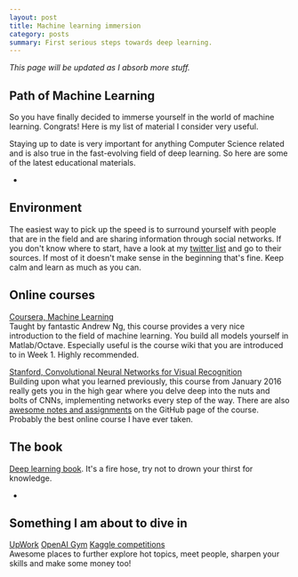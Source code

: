 ```yaml
---
layout: post
title: Machine learning immersion
category: posts
summary: First serious steps towards deep learning.
---
```


*This page will be updated as I absorb more stuff.*  

## Path of Machine Learning
So you have finally decided to immerse yourself in the world of machine learning. Congrats! Here is my list of material I consider very useful.

Staying up to date is very important for anything Computer Science related and is also true in the fast-evolving field of deep learning. So here are some of the latest educational materials.

-

## Environment
The easiest way to pick up the speed is to surround yourself with people that are in the field and are sharing information through social networks. If you don't know where to start, have a look at my [twitter list](https://twitter.com/josipovicd/following) and go to their sources. If most of it doesn't make sense in the beginning that's fine. Keep calm and learn as much as you can.

## Online courses
[Coursera, Machine Learning](https://www.coursera.org/learn/machine-learning)  
Taught by fantastic Andrew Ng, this course provides a very nice introduction to the field of machine learning. You build all models yourself in Matlab/Octave. Especially useful is the course wiki that you are introduced to in Week 1. Highly recommended.

[Stanford, Convolutional Neural Networks for Visual Recognition](http://academictorrents.com/details/46c5af9e2075d9af06f280b55b65cf9b44eb9fe7)  
Building upon what you learned previously, this course from January 2016 really gets you in the high gear where you delve deep into the nuts and bolts of CNNs, implementing networks every step of the way. There are also [awesome notes and assignments](http://cs231n.github.io/) on the GitHub page of the course. Probably the best online course I have ever taken.

## The book
[Deep learning book](http://www.deeplearningbook.org/). It's a fire hose, try not to drown your thirst for knowledge.

-

## Something I am about to dive in
[UpWork](http://upwork.com)
[OpenAI Gym](https://gym.openai.com/)
[Kaggle competitions](https://www.kaggle.com/)  
Awesome places to further explore hot topics, meet people, sharpen your skills and make some money too!
